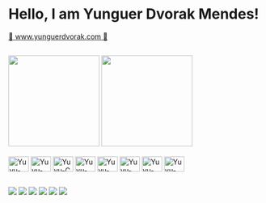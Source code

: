 <div>
  <h1>Hello, I am Yunguer Dvorak Mendes!</h1>
</div>

<div>
  <a href="https://www.yunguerdvorak.com" target="_blank">🚀 www.yunguerdvorak.com 🚀</a>
</div>

##

<div>
  <a href="https://github.com/Yunguer"></a>
  <img
    height="180em"
    src="https://github-readme-stats.vercel.app/api?username=yunguer&include_all_commits=true&show_icons=true&theme=radical"
  />
  <img
    height="180em"
    src="https://github-readme-stats.vercel.app/api/top-langs/?username=yunguer&layout=compact&theme=dark"
  />
</div>

<div style="display: inline_block; align-items: center; justify-items: center;">
  <br />
  <img
    align="center"
    alt="Yuyu-Python"
    height="30"
    width="40"
    src="https://cdn.jsdelivr.net/gh/devicons/devicon/icons/python/python-original.svg"
  />
  <img
    align="center"
    alt="Yuyu-Java"
    height="30"
    width="40"
    src="https://cdn.jsdelivr.net/gh/devicons/devicon/icons/java/java-original.svg"
  />
  <img
    align="center"
    alt="Yuyu-C"
    height="30"
    width="40"
    src="https://cdn.jsdelivr.net/gh/devicons/devicon/icons/c/c-original.svg"
  />
  <img
    align="center"
    alt="Yuyu-C#"
    height="30"
    width="40"
    src="https://cdn.jsdelivr.net/gh/devicons/devicon/icons/csharp/csharp-original.svg"
  />
  <img
    align="center"
    alt="Yuyu-HTML"
    height="30"
    width="40"
    src="https://cdn.jsdelivr.net/gh/devicons/devicon/icons/html5/html5-original.svg"
  />
  <img
    align="center"
    alt="Yuyu-CSS"
    height="30"
    width="40"
    src="https://cdn.jsdelivr.net/gh/devicons/devicon/icons/css3/css3-original.svg"
  />
  <img
    align="center"
    alt="Yuyu-JavaScript"
    height="30"
    width="40"
    src="https://cdn.jsdelivr.net/gh/devicons/devicon/icons/javascript/javascript-original.svg"
  />
  <img
    align="center"
    alt="Yuyu-Unity"
    height="30"
    width="40"
    src="https://cdn.jsdelivr.net/gh/devicons/devicon/icons/unity/unity-original.svg"
  />
</div>

##

<div>
  <a href="https://www.instagram.com/ydmendes/" target="_blank"
    ><img
      src="https://img.shields.io/badge/-Instagram-%23E4405F?style=for-the-badge&logo=instagram&logoColor=white"
      target="_blank"
  /></a>
  <a href="https://www.twitch.tv/ydmbr" target="_blank"
    ><img
      src="https://img.shields.io/badge/Twitch-9146FF?style=for-the-badge&logo=twitch&logoColor=white"
      target="_blank"
  /></a>
  <a href="https://twitter.com/yunguerdvorak" target="_blank"
    ><img
      src="https://img.shields.io/badge/Twitter-1DA1F2?style=for-the-badge&logo=twitter&logoColor=white"
      target="_blank"
  /></a>
  <a href="mailto:yunguerdvorak@hotmail.com"
    ><img
      src="https://img.shields.io/badge/-Gmail-%23333?style=for-the-badge&logo=gmail&logoColor=white"
      target="_blank"
  /></a>
  <a href="https://www.linkedin.com/in/yunguer-dvorak/" target="_blank"
    ><img
      src="https://img.shields.io/badge/-LinkedIn-%230077B5?style=for-the-badge&logo=linkedin&logoColor=white"
      target="_blank"
  /></a>
  <a href="https://www.yunguerdvorak.com" target="_blank"
    ><img
      src="https://img.shields.io/badge/website-000000?style=for-the-badge&logo=About.me&logoColor=white"
      target="_blank"
  /></a>
</div>
